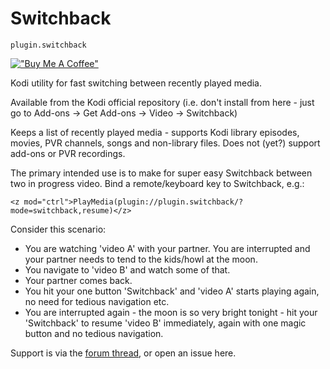 
Switchback
===================================

`plugin.switchback`

[!["Buy Me A Coffee"](https://www.buymeacoffee.com/assets/img/custom_images/orange_img.png)](https://www.buymeacoffee.com/bossanova808)

Kodi utility for fast switching between recently played media.

Available from the Kodi official repository (i.e. don't install from here - just go to Add-ons -> Get Add-ons -> Video -> Switchback)

Keeps a list of recently played media - supports Kodi library episodes, movies, PVR channels, songs and non-library files.  Does not (yet?) support add-ons or PVR recordings.

The primary intended use is to make for super easy Switchback between two in progress video.  Bind a remote/keyboard key to Switchback, e.g.:

`<z mod="ctrl">PlayMedia(plugin://plugin.switchback/?mode=switchback,resume)</z>`

Consider this scenario:

- You are watching 'video A' with your partner.  You are interrupted and your partner needs to tend to the kids/howl at the moon.
- You navigate to 'video B' and watch some of that.
- Your partner comes back.
- You hit your one button 'Switchback' and 'video A' starts playing again, no need for tedious navigation etc.
- You are interrupted again - the moon is so very bright tonight - hit your 'Switchback' to resume 'video B' immediately, again with one magic button and no tedious navigation.

Support is via the [forum thread](https://forum.kodi.tv/showthread.php?tid=379330), or open an issue here.



